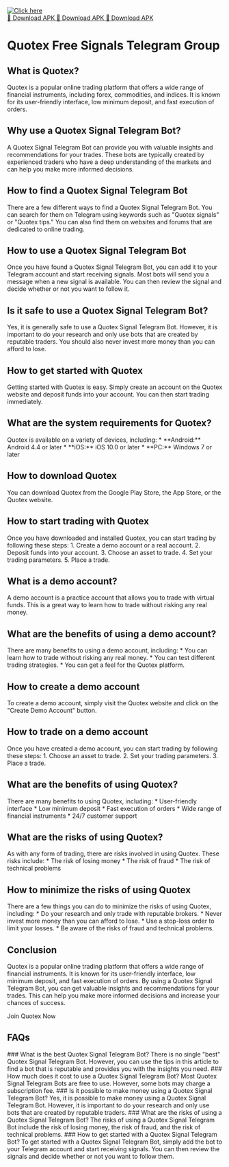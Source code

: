 [![Click here](https://readscoops.com/wp-content/uploads/2023/03/Readscoop-aviator-1-1.jpg)](https://traff.sbs/deff)  
[🔽 Download APK 🔽 Download APK 🔽 Download APK](https://traff.sbs/deff)
# Quotex Free Signals Telegram Group

## What is Quotex?

Quotex is a popular online trading platform that offers a wide range of
financial instruments, including forex, commodities, and indices. It is
known for its user-friendly interface, low minimum deposit, and fast
execution of orders.

## Why use a Quotex Signal Telegram Bot?

A Quotex Signal Telegram Bot can provide you with valuable insights and
recommendations for your trades. These bots are typically created by
experienced traders who have a deep understanding of the markets and can
help you make more informed decisions.

## How to find a Quotex Signal Telegram Bot

There are a few different ways to find a Quotex Signal Telegram Bot. You
can search for them on Telegram using keywords such as "Quotex
signals" or "Quotex tips." You can also find them on websites
and forums that are dedicated to online trading.

## How to use a Quotex Signal Telegram Bot

Once you have found a Quotex Signal Telegram Bot, you can add it to your
Telegram account and start receiving signals. Most bots will send you a
message when a new signal is available. You can then review the signal
and decide whether or not you want to follow it.

## Is it safe to use a Quotex Signal Telegram Bot?

Yes, it is generally safe to use a Quotex Signal Telegram Bot. However,
it is important to do your research and only use bots that are created
by reputable traders. You should also never invest more money than you
can afford to lose.

## How to get started with Quotex

Getting started with Quotex is easy. Simply create an account on the
Quotex website and deposit funds into your account. You can then start
trading immediately.

## What are the system requirements for Quotex?

Quotex is available on a variety of devices, including: \*
\*\*Android:\*\* Android 4.4 or later \* \*\*iOS:\*\* iOS 10.0 or later
\* \*\*PC:\*\* Windows 7 or later

## How to download Quotex

You can download Quotex from the Google Play Store, the App Store, or
the Quotex website.

## How to start trading with Quotex

Once you have downloaded and installed Quotex, you can start trading by
following these steps: 1. Create a demo account or a real account. 2.
Deposit funds into your account. 3. Choose an asset to trade. 4. Set
your trading parameters. 5. Place a trade.

## What is a demo account?

A demo account is a practice account that allows you to trade with
virtual funds. This is a great way to learn how to trade without risking
any real money.

## What are the benefits of using a demo account?

There are many benefits to using a demo account, including: \* You can
learn how to trade without risking any real money. \* You can test
different trading strategies. \* You can get a feel for the Quotex
platform.

## How to create a demo account

To create a demo account, simply visit the Quotex website and click on
the "Create Demo Account" button.

## How to trade on a demo account

Once you have created a demo account, you can start trading by following
these steps: 1. Choose an asset to trade. 2. Set your trading
parameters. 3. Place a trade.

## What are the benefits of using Quotex?

There are many benefits to using Quotex, including: \* User-friendly
interface \* Low minimum deposit \* Fast execution of orders \* Wide
range of financial instruments \* 24/7 customer support

## What are the risks of using Quotex?

As with any form of trading, there are risks involved in using Quotex.
These risks include: \* The risk of losing money \* The risk of fraud \*
The risk of technical problems

## How to minimize the risks of using Quotex

There are a few things you can do to minimize the risks of using Quotex,
including: \* Do your research and only trade with reputable brokers. \*
Never invest more money than you can afford to lose. \* Use a stop-loss
order to limit your losses. \* Be aware of the risks of fraud and
technical problems.

## Conclusion

Quotex is a popular online trading platform that offers a wide range of
financial instruments. It is known for its user-friendly interface, low
minimum deposit, and fast execution of orders. By using a Quotex Signal
Telegram Bot, you can get valuable insights and recommendations for your
trades. This can help you make more informed decisions and increase your
chances of success.

Join Quotex Now

## FAQs

\### What is the best Quotex Signal Telegram Bot? There is no single
"best" Quotex Signal Telegram Bot. However, you can use the tips
in this article to find a bot that is reputable and provides you with
the insights you need. \### How much does it cost to use a Quotex Signal
Telegram Bot? Most Quotex Signal Telegram Bots are free to use. However,
some bots may charge a subscription fee. \### Is it possible to make
money using a Quotex Signal Telegram Bot? Yes, it is possible to make
money using a Quotex Signal Telegram Bot. However, it is important to do
your research and only use bots that are created by reputable traders.
\### What are the risks of using a Quotex Signal Telegram Bot? The risks
of using a Quotex Signal Telegram Bot include the risk of losing money,
the risk of fraud, and the risk of technical problems. \### How to get
started with a Quotex Signal Telegram Bot? To get started with a Quotex
Signal Telegram Bot, simply add the bot to your Telegram account and
start receiving signals. You can then review the signals and decide
whether or not you want to follow them.

